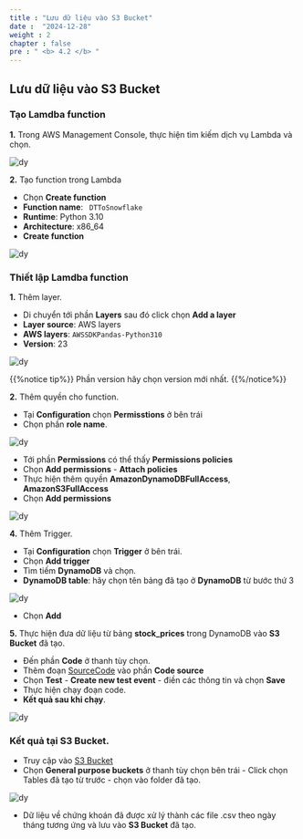 ```yaml
---
title : "Lưu dữ liệu vào S3 Bucket"
date :  "2024-12-28"
weight : 2 
chapter : false
pre : " <b> 4.2 </b> "
---
```


## Lưu dữ liệu vào S3 Bucket
### Tạo Lamdba function

**1.** Trong AWS Management Console, thực hiện tìm kiếm dịch vụ Lambda và chọn.

![dy](https://vuthibichngoc.github.io/workshop_awsfcj_2024/images/3.connect/3.2.1.png)

**2.** Tạo function trong Lambda

- Chọn **Create function**
- **Function name**: ``` 
DTToSnowflake ```
- **Runtime**: Python 3.10
- **Architecture**: x86_64
- **Create function**

![dy](https://vuthibichngoc.github.io/workshop_awsfcj_2024/images/4.s3/4.2.1.png)

### Thiết lập Lamdba function

**1.** Thêm layer.

- Di chuyển tới phần **Layers** sau đó click chọn **Add a layer**
- **Layer source**: AWS layers
- **AWS layers**: ``` AWSSDKPandas-Python310 ```
- **Version**: 23

![dy](https://vuthibichngoc.github.io/workshop_awsfcj_2024/images/3.connect/3.2.3.png)

{{%notice tip%}}
Phần version hãy chọn version mới nhất.
{{%/notice%}}


**2.** Thêm quyền cho function.

- Tại **Configuration** chọn **Permisstions** ở bên trái
- Chọn phần **role name**.

![dy](https://vuthibichngoc.github.io/workshop_awsfcj_2024/images/4.s3/4.2.2.png)

- Tới phần **Permissions** có thể thấy **Permissions policies**
- Chọn **Add permissions** - **Attach policies**
- Thực hiện thêm quyền **AmazonDynamoDBFullAccess**, **AmazonS3FullAccess**
- Chọn **Add permissions**

![dy](https://vuthibichngoc.github.io/workshop_awsfcj_2024/images/4.s3/4.2.3.png)

**4.** Thêm Trigger.

- Tại **Configuration** chọn **Trigger** ở bên trái.
- Chọn **Add trigger**
- Tìm tiếm **DynamoDB** và chọn.
- **DynamoDB table**: hãy chọn tên bảng đã tạo ở **DynamoDB** từ bước thứ 3

![dy](https://vuthibichngoc.github.io/workshop_awsfcj_2024/images/4.s3/4.2.4.png)

- Chọn **Add**

**5.** Thực hiện đưa dữ liệu từ bảng **stock_prices** trong DynamoDB vào **S3 Bucket** đã tạo.

- Đến phần **Code** ở thanh tùy chọn.
- Thêm đoạn [SourceCode](https://vuthibichngoc.github.io/workshop_awsfcj_2024/file/DTToSnowflake.py) vào phần **Code source** 
- Chọn **Test** - **Create new test event** - điền các thông tin và chọn **Save**
- Thực hiện chạy đoạn code.
- **Kết quả sau khi chạy**.

![dy](https://vuthibichngoc.github.io/workshop_awsfcj_2024/images/4.s3/4.1.5.png)

### Kết quả tại S3 Bucket.

- Truy cập vào [S3 Bucket](https://us-east-1.console.aws.amazon.com/s3/get-started?region=us-east-1&bucketType=general)
- Chọn **General purpose buckets** ở thanh tùy chọn bên trái - Click chọn Tables đã tạo từ trước - chọn vào folder đã tạo.

![dy](https://vuthibichngoc.github.io/workshop_awsfcj_2024/images/4.s3/4.2.6.png)

- Dữ liệu về chứng khoán đã được xử lý thành các file .csv theo ngày tháng tương ứng và lưu vào **S3 Bucket** đã tạo.
